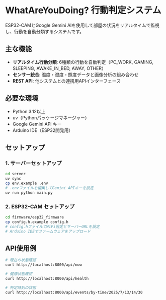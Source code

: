 # WhatAreYouDoing? 行動判定システム

ESP32-CAMとGoogle Gemini AIを使用して部屋の状況をリアルタイムで監視し、行動を自動分類するシステムです。

## 主な機能

- **リアルタイム行動分類**: 6種類の行動を自動判定（PC_WORK, GAMING, SLEEPING, AWAKE_IN_BED, AWAY, OTHER）
- **センサー統合**: 温度・湿度・照度データと画像分析の組み合わせ
- **REST API**: 他システムとの連携用APIインターフェース

## 必要な環境

- Python 3.12以上
- uv（Pythonパッケージマネージャー）
- Google Gemini API キー
- Arduino IDE（ESP32開発用）

## セットアップ

### 1. サーバーセットアップ

```bash
cd server
uv sync
cp env.example .env
# .envファイルを編集してGemini APIキーを設定
uv run python main.py
```

### 2. ESP32-CAM セットアップ

```bash
cd firmware/esp32_firmware
cp config.h.example config.h
# config.hファイルでWiFi設定とサーバーURLを設定
# Arduino IDEでファームウェアをアップロード
```

## API使用例

```bash
# 現在の状態確認
curl http://localhost:8000/api/now

# 健康状態確認
curl http://localhost:8000/api/health

# 特定時刻の状態
curl http://localhost:8000/api/events/by-time/2025/7/13/14/30
```
